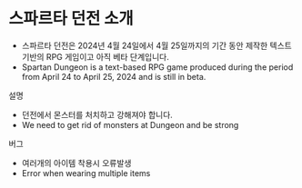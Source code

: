 스파르타 던전 소개
=============
* 스파르타 던전은 2024년 4월 24일에서 4월 25일까지의 기간 동안 제작한 텍스트 기반의 RPG 게임이고 아직 베타 단계입니다.
* Spartan Dungeon is a text-based RPG game produced during the period from April 24 to April 25, 2024 and is still in beta.

설명
* 던전에서 몬스터를 처치하고 강해져야 합니다.
* We need to get rid of monsters at Dungeon and be strong

버그
*  여러개의 아이템 착용시 오류발생
*  Error when wearing multiple items
